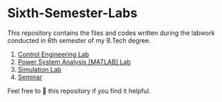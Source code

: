 # Sixth-Semester-Labs

This repository contains the files and codes written during the labwork conducted in 6th semester of my B.Tech degree.

1. [Control Engineering Lab](Control%20%Engineering%20%Lab)
2. [Power System Analysis [MATLAB] Lab](Power%20%System%20%Analysis%20%(MATLAB)%20%Lab)
3. [Simulation Lab](Simulation%20%Lab)
4. [Seminar](Seminar)

Feel free to 🌟 this repository if you find it helpful.